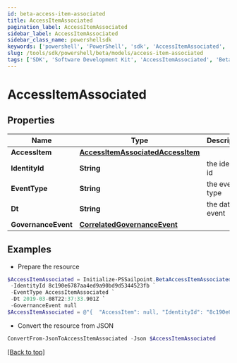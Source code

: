 ```yaml
---
id: beta-access-item-associated
title: AccessItemAssociated
pagination_label: AccessItemAssociated
sidebar_label: AccessItemAssociated
sidebar_class_name: powershellsdk
keywords: ['powershell', 'PowerShell', 'sdk', 'AccessItemAssociated', 'BetaAccessItemAssociated'] 
slug: /tools/sdk/powershell/beta/models/access-item-associated
tags: ['SDK', 'Software Development Kit', 'AccessItemAssociated', 'BetaAccessItemAssociated']
---
```



# AccessItemAssociated

## Properties

Name | Type | Description | Notes
------------ | ------------- | ------------- | -------------
**AccessItem** | [**AccessItemAssociatedAccessItem**](access-item-associated-access-item) |  | [optional] 
**IdentityId** | **String** | the identity id | [optional] 
**EventType** | **String** | the event type | [optional] 
**Dt** | **String** | the date of event | [optional] 
**GovernanceEvent** | [**CorrelatedGovernanceEvent**](correlated-governance-event) |  | [optional] 

## Examples

- Prepare the resource
```powershell
$AccessItemAssociated = Initialize-PSSailpoint.BetaAccessItemAssociated  -AccessItem null `
 -IdentityId 8c190e6787aa4ed9a90bd9d5344523fb `
 -EventType AccessItemAssociated `
 -Dt 2019-03-08T22:37:33.901Z `
 -GovernanceEvent null
$AccessItemAssociated = @"{  "AccessItem": null, "IdentityId": "8c190e6787aa4ed9a90bd9d5344523fb", "EventType": "AccessItemAssociated", "Dt": "2019-03-08T22:37:33.901Z", "GovernanceEvent": null }"@
```

- Convert the resource from JSON
```powershell
ConvertFrom-JsonToAccessItemAssociated -Json $AccessItemAssociated
```


[[Back to top]](#) 

